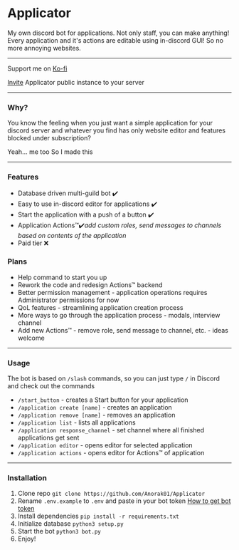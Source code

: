 # Applicator

My own discord bot for applications. Not only staff, you can make anything! Every application and it's actions are editable using in-discord GUI! So no more annoying websites.

---

Support me on [Ko-fi](https://ko-fi.com/anorak01)

[Invite](https://discord.com/api/oauth2/authorize?client_id=1143622923136024767&permissions=1119107533846&scope=bot%20applications.commands) Applicator public instance to your server

---
### Why?

You know the feeling when you just want a simple application for your discord server and whatever you find has only website editor and features blocked under subscription?

Yeah... me too
So I made this

---

### Features

- Database driven multi-guild bot ✔️
- Easy to use in-discord editor for applications ✔️
- Start the application with a push of a button ✔️
- Application Actions™✔️*add custom roles, send messages to channels based on contents of the application*
- Paid tier ❌

### Plans

- Help command to start you up
- Rework the code and redesign Actions™ backend
- Better permission management - application operations requires Administrator permissions for now
- QoL features - streamlining application creation process
- More ways to go through the application process - modals, interview channel
- Add new Actions™ - remove role, send message to channel, etc. - ideas welcome

---

### Usage

The bot is based on `/slash` commands, so you can just type `/` in Discord and check out the commands

- `/start_button` - creates a Start button for your application
- `/application create [name]` - creates an application
- `/application remove [name]` - removes an application
- `/application list` - lists all applications
- `/application response_channel` - set channel where all finished applications get sent
- `/application editor` - opens editor for selected application
- `/application actions` - opens editor for Actions™ of application

---
### Installation

1. Clone repo `git clone https://github.com/Anorak01/Applicator`
2. Rename `.env.example` to `.env` and paste in your bot token  [How to get bot token](https://docs.pycord.dev/en/stable/discord.html)
3. Install dependencies `pip install -r requirements.txt`
4. Initialize database `python3 setup.py`
5. Start the bot `python3 bot.py`
6. Enjoy!